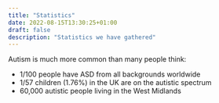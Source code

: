 ```yaml
---
title: "Statistics"
date: 2022-08-15T13:30:25+01:00
draft: false
description: "Statistics we have gathered"
---
```


Autism is much more common than many people think:

- 1/100 people have ASD from all backgrounds worldwide
- 1/57 children (1.76%) in the UK are on the autistic spectrum
- 60,000 autistic people living in the West Midlands